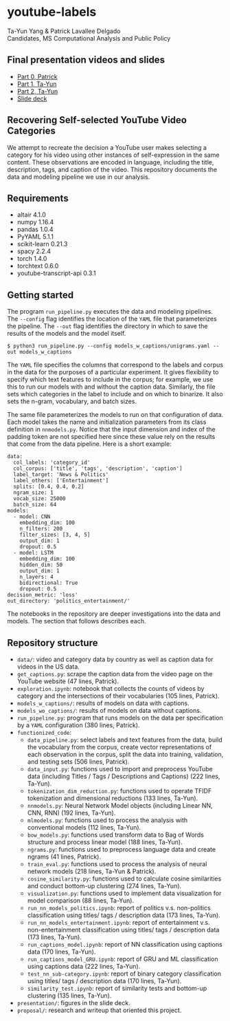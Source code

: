 # youtube-labels
Ta-Yun Yang & Patrick Lavallee Delgado <br>
Candidates, MS Computational Analysis and Public Policy

## Final presentation videos and slides
- [Part 0, Patrick](https://drive.google.com/open?id=1_ozLZSa5hZn-LR-Q9PLkeQ-x0JgkdPl1)
- [Part 1, Ta-Yun](https://drive.google.com/open?id=1YIK2l11A5dWwmWvrBqFelvuJOIxiGfzs)
- [Part 2, Ta-Yun](https://drive.google.com/open?id=1iUnxy5SIP-yXMNWr9KM1qHvK21GsW_xk)
- [Slide deck](presentation/slides.pdf)

## Recovering Self-selected YouTube Video Categories
We attempt to recreate the decision a YouTube user makes selecting a category for his video using other instances of self-expression in the same content. These observations are encoded in language, including the title, description, tags, and caption of the video. This repository documents the data and modeling pipeline we use in our analysis.

## Requirements
- altair 4.1.0
- numpy 1.16.4      
- pandas 1.0.4
- PyYAML 5.1.1 
- scikit-learn 0.21.3
- spacy 2.2.4
- torch 1.4.0       
- torchtext 0.6.0
- youtube-transcript-api 0.3.1

## Getting started
The program `run_pipeline.py` executes the data and modeling pipelines. The `--config` flag identifies the location of the `YAML` file that parameterizes the pipeline. The `--out` flag identifies the directory in which to save the results of the models and the model itself.
```
$ python3 run_pipeline.py --config models_w_captions/unigrams.yaml --out models_w_captions
```
The `YAML` file specifies the columns that correspond to the labels and corpus in the data for the purposes of a particular experiment. It gives flexibility to specify which text features to include in the corpus; for example, we use this to run our models with and without the caption data. Similarly, the file sets which categories in the label to include and on which to binarize. It also sets the n-gram, vocabulary, and batch sizes.

The same file parameterizes the models to run on that configuration of data. Each model takes the name and initialization parameters from its class definition in `nnmodels.py`. Notice that the input dimension and index of the padding token are not specified here since these value rely on the results that come from the data pipeline. Here is a short example:
```
data:
  col_labels: 'category_id'
  col_corpus: ['title', 'tags', 'description', 'caption']
  label_target: 'News & Politics'
  label_others: ['Entertainment']
  splits: [0.4, 0.4, 0.2]
  ngram_size: 1
  vocab_size: 25000
  batch_size: 64
models:
  - model: CNN
    embedding_dim: 100
    n_filters: 200
    filter_sizes: [3, 4, 5]
    output_dim: 1
    dropout: 0.5
  - model: LSTM
    embedding_dim: 100
    hidden_dim: 50
    output_dim: 1
    n_layers: 4
    bidirectional: True
    dropout: 0.5
decision_metric: 'loss'
out_directory: 'politics_entertainment/'
```

The notebooks in the repository are deeper investigations into the data and models. The section that follows describes each.

## Repository structure
- `data/`: video and category data by country as well as caption data for videos in the US data.
- `get_captions.py`: scrape the caption data from the video page on the YouTube website (47 lines, Patrick).
- `exploration.ipynb`: notebook that collects the counts of videos by category and the intersections of their vocabularies (105 lines, Patrick).
- `models_w_captions/`: results of models on data with captions.
- `models_wo_captions/`: results of models on data without captions.
- `run_pipeline.py`: program that runs models on the data per specification by a `YAML` configuration (380 lines, Patrick).
- `functionized_code`:
    - `data_pipeline.py`: select labels and text features from the data, build the vocabulary from the corpus, create vector representations of each observation in the corpus, split the data into training, validation, and testing sets (506 lines, Patrick).
    - `data_input.py`: functions used to import and preprocess YouTube data (including Titles / Tags / Descriptions and Captions) (222 lines, Ta-Yun).
    - `tokenization_dim_reduction.py`: functions used to operate TFIDF tokenization and dimensional reductions (133 lines, Ta-Yun).
    - `nnmodels.py`: Neural Network Model objects (including Linear NN, CNN, RNN) (192 lines, Ta-Yun).
    - `mlmodels.py`: functions used to process the analysis with conventional models (112 lines, Ta-Yun).
    - `bow_models.py`: functions used transform data to Bag of Words structure and process linear model (188 lines, Ta-Yun).
    - `ngrams.py`: functions used to preprocess language data and create ngrams (41 lines, Patrick).
    - `train_eval.py`: functions used to process the analysis of neural network models (218 lines, Ta-Yun & Patrick).
    - `cosine_similarity.py`: functions used to calculate cosine similarities and conduct bottom-up clustering (274 lines, Ta-Yun).
    - `visualization.py`: functions used to implement data visualization for model comparison (88 lines, Ta-Yun).
    - `run_nn_models_politics.ipynb`: report of politics v.s. non-politics classification using titles/ tags / description data (173 lines, Ta-Yun).
    - `run_nn_models_entertainment.ipynb`: report of entertainment v.s. non-entertainment classification using titles/ tags / description data (173 lines, Ta-Yun).
    - `run_captions_model.ipynb`: report of NN classification using captions data (170 lines, Ta-Yun).
    - `run_captions_model_GRU.ipynb`: report of GRU and ML classification using captions data (222 lines, Ta-Yun).
    - `test_nn_sub-category.ipynb`: report of binary category classification using titles/ tags / description data (170 lines, Ta-Yun).
    - `similarity_test.ipynb`: report of similarity tests and bottom-up clustering (135 lines, Ta-Yun).
- `presentation/`: figures in the slide deck.
- `proposal/`: research and writeup that oriented this project.
